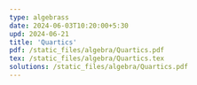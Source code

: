```yaml
---
type: algebrass
date: 2024-06-03T10:20:00+5:30
upd: 2024-06-21
title: 'Quartics'
pdf: /static_files/algebra/Quartics.pdf
tex: /static_files/algebra/Quartics.tex
solutions: /static_files/algebra/Quartics.pdf
---
```

